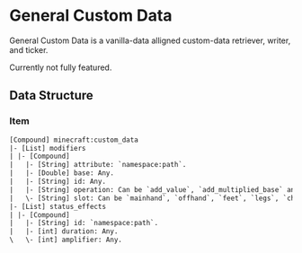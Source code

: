 # General Custom Data

General Custom Data is a vanilla-data alligned custom-data retriever, writer, and ticker.

Currently not fully featured.

## Data Structure

### Item

```txt
[Compound] minecraft:custom_data
|- [List] modifiers
| |- [Compound]
|   |- [String] attribute: `namespace:path`.
|   |- [Double] base: Any.
|   |- [String] id: Any.
|   |- [String] operation: Can be `add_value`, `add_multiplied_base` and `add_multiplied_total`.
|   \- [String] slot: Can be `mainhand`, `offhand`, `feet`, `legs`, `chest` and `head`.
|- [List] status_effects
| |- [Compound]
|   |- [String] id: `namespace:path`.
|   |- [int] duration: Any.
\   \- [int] amplifier: Any.
```
